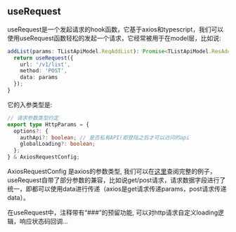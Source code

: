 ## useRequest

useRequest是一个发起请求的hook函数，它基于axios和typescript，我们可以使用useRequest函数轻松的发起一个请求，它经常被用于在model层，比如说:

```ts
addList(params: TListApiModel.ReqAddList): Promise<TListApiModel.ResAddList> {
  return useRequest({
    url: '/v1/list',
    method: 'POST',
    data: params
  });
}
```

它的入参类型是: 

```ts
// 请求参数类型约定
export type HttpParams = {
  options?: {
    authApi?: boolean; // 是否私有API(即登陆之后才可以访问的api
    globalLoading?: boolean;
  };
} & AxiosRequestConfig;
```

AxiosRequestConfig 是axios的参数类型, 我们可以在[这里](https://github.com/axios/axios/blob/2c9cc76ee9cce0a144a68d5a6b2b8f4da89c6e15/index.d.ts#L62)查阅完整的例子，useRequest自带了部分参数的兼容，比如说get/post请求，请求数据字段进行了统一，即都可以使用data进行传递（axios是get请求传递params，post请求传递data）。

在useRequest中，注释带有“###”的预留功能, 可以对http请求自定义loading逻辑，响应状态码回调...
